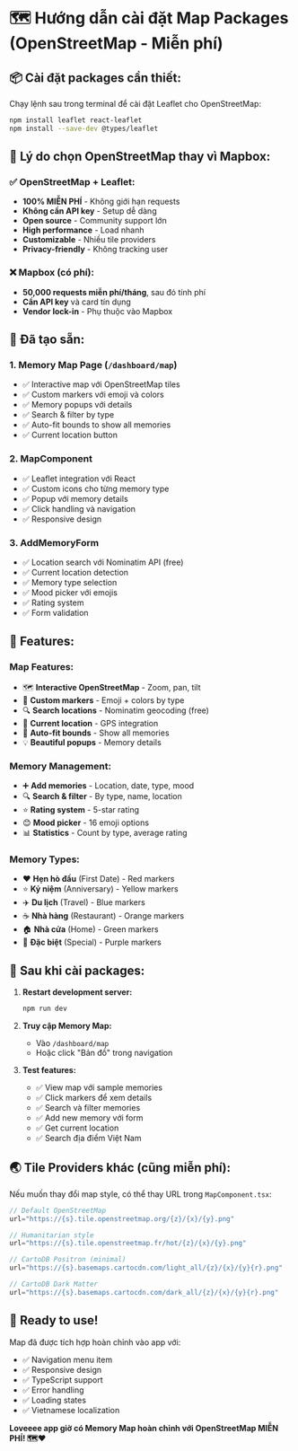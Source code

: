 # 🗺️ Hướng dẫn cài đặt Map Packages (OpenStreetMap - Miễn phí)

## 📦 **Cài đặt packages cần thiết:**

Chạy lệnh sau trong terminal để cài đặt Leaflet cho OpenStreetMap:

```bash
npm install leaflet react-leaflet
npm install --save-dev @types/leaflet
```

## 🎯 **Lý do chọn OpenStreetMap thay vì Mapbox:**

### ✅ **OpenStreetMap + Leaflet:**
- **100% MIỄN PHÍ** - Không giới hạn requests
- **Không cần API key** - Setup dễ dàng
- **Open source** - Community support lớn  
- **High performance** - Load nhanh
- **Customizable** - Nhiều tile providers
- **Privacy-friendly** - Không tracking user

### ❌ **Mapbox (có phí):**
- **50,000 requests miễn phí/tháng**, sau đó tính phí
- **Cần API key** và card tín dụng
- **Vendor lock-in** - Phụ thuộc vào Mapbox

## 🔧 **Đã tạo sẵn:**

### 1. **Memory Map Page** (`/dashboard/map`)
- ✅ Interactive map với OpenStreetMap tiles
- ✅ Custom markers với emoji và colors
- ✅ Memory popups với details
- ✅ Search & filter by type
- ✅ Auto-fit bounds to show all memories
- ✅ Current location button

### 2. **MapComponent** 
- ✅ Leaflet integration với React
- ✅ Custom icons cho từng memory type
- ✅ Popup với memory details
- ✅ Click handling và navigation
- ✅ Responsive design

### 3. **AddMemoryForm**
- ✅ Location search với Nominatim API (free)
- ✅ Current location detection
- ✅ Memory type selection
- ✅ Mood picker với emojis
- ✅ Rating system
- ✅ Form validation

## 🎨 **Features:**

### **Map Features:**
- 🗺️ **Interactive OpenStreetMap** - Zoom, pan, tilt
- 📍 **Custom markers** - Emoji + colors by type
- 🔍 **Search locations** - Nominatim geocoding (free)
- 📱 **Current location** - GPS integration
- 🎯 **Auto-fit bounds** - Show all memories
- 💡 **Beautiful popups** - Memory details

### **Memory Management:**
- ➕ **Add memories** - Location, date, type, mood
- 🔍 **Search & filter** - By type, name, location
- ⭐ **Rating system** - 5-star rating
- 😊 **Mood picker** - 16 emoji options
- 📊 **Statistics** - Count by type, average rating

### **Memory Types:**
- ❤️ **Hẹn hò đầu** (First Date) - Red markers
- ⭐ **Kỷ niệm** (Anniversary) - Yellow markers  
- ✈️ **Du lịch** (Travel) - Blue markers
- ☕ **Nhà hàng** (Restaurant) - Orange markers
- 🏠 **Nhà cửa** (Home) - Green markers
- 💜 **Đặc biệt** (Special) - Purple markers

## 🚀 **Sau khi cài packages:**

1. **Restart development server:**
   ```bash
   npm run dev
   ```

2. **Truy cập Memory Map:**
   - Vào `/dashboard/map`
   - Hoặc click "Bản đồ" trong navigation

3. **Test features:**
   - ✅ View map với sample memories
   - ✅ Click markers để xem details  
   - ✅ Search và filter memories
   - ✅ Add new memory với form
   - ✅ Get current location
   - ✅ Search địa điểm Việt Nam

## 🌏 **Tile Providers khác (cũng miễn phí):**

Nếu muốn thay đổi map style, có thể thay URL trong `MapComponent.tsx`:

```typescript
// Default OpenStreetMap
url="https://{s}.tile.openstreetmap.org/{z}/{x}/{y}.png"

// Humanitarian style  
url="https://{s}.tile.openstreetmap.fr/hot/{z}/{x}/{y}.png"

// CartoDB Positron (minimal)
url="https://{s}.basemaps.cartocdn.com/light_all/{z}/{x}/{y}{r}.png"

// CartoDB Dark Matter
url="https://{s}.basemaps.cartocdn.com/dark_all/{z}/{x}/{y}{r}.png"
```

## 🎯 **Ready to use!**

Map đã được tích hợp hoàn chỉnh vào app với:
- ✅ Navigation menu item
- ✅ Responsive design  
- ✅ TypeScript support
- ✅ Error handling
- ✅ Loading states
- ✅ Vietnamese localization

**Loveeee app giờ có Memory Map hoàn chỉnh với OpenStreetMap MIỄN PHÍ! 🗺️❤️**
